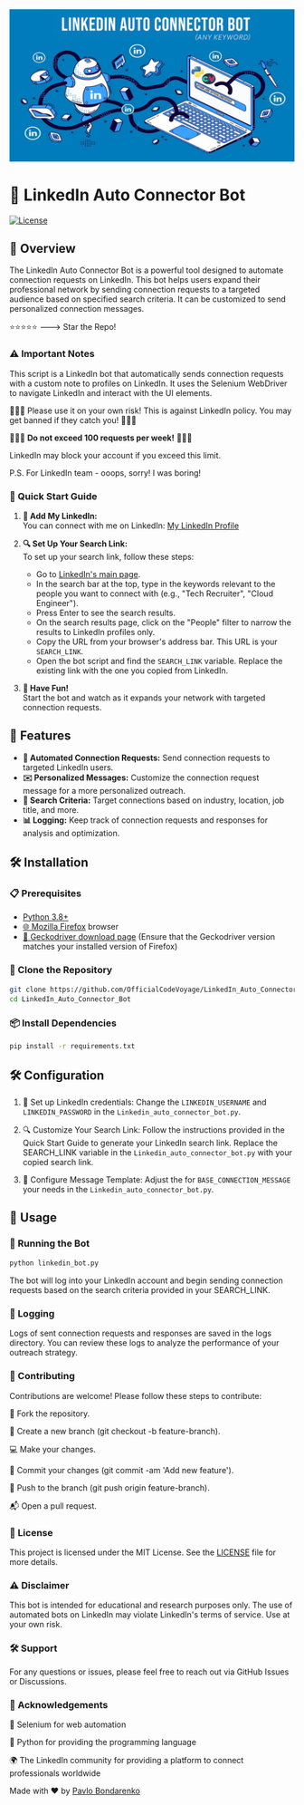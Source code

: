 <div style="text-align: center;">
    <a href="https://www.youtube.com/channel/UCk2O3jSU3_B2MMGr8wLcAdw" target="_blank" title="CodeVoyage YouTube Channel">
        <img src="banner.jpg" alt="Alt text">
    </a>
</div>

# 🤖 LinkedIn Auto Connector Bot

[![License](https://img.shields.io/badge/license-MIT-blue.svg)](LICENSE)

## 🌟 Overview

The LinkedIn Auto Connector Bot is a powerful tool designed to automate connection requests on LinkedIn. This bot helps users expand their professional network by sending connection requests to a targeted audience based on specified search criteria. It can be customized to send personalized connection messages.

:star::star::star::star::star: ---> Star the Repo!



### ⚠️ Important Notes

This script is a LinkedIn bot that automatically sends connection requests with a custom note to profiles on LinkedIn. It uses the Selenium WebDriver to navigate LinkedIn and interact with the UI elements.

🚨🚨🚨 Please use it on your own risk! This is against LinkedIn policy. You may get banned if they catch you! 🚨🚨🚨

🚨🚨🚨 **Do not exceed 100 requests per week!**  🚨🚨🚨

LinkedIn may block your account if you exceed this limit.

P.S. For LinkedIn team - ooops, sorry! I was boring! 

### 🚀 Quick Start Guide

1. **💼 Add My LinkedIn:**  
   You can connect with me on LinkedIn: [My LinkedIn Profile](https://www.linkedin.com/in/mrbondarenko/)

2. **🔍 Set Up Your Search Link:**  
   To set up your search link, follow these steps:
   - Go to [LinkedIn's main page](https://www.linkedin.com/).
   - In the search bar at the top, type in the keywords relevant to the people you want to connect with (e.g., "Tech Recruiter", "Cloud Engineer").
   - Press Enter to see the search results.
   - On the search results page, click on the "People" filter to narrow the results to LinkedIn profiles only.
   - Copy the URL from your browser's address bar. This URL is your `SEARCH_LINK`.
   - Open the bot script and find the `SEARCH_LINK` variable. Replace the existing link with the one you copied from LinkedIn.

3. **🎉 Have Fun!**  
   Start the bot and watch as it expands your network with targeted connection requests.

## 🔧 Features

- **🤖 Automated Connection Requests:** Send connection requests to targeted LinkedIn users.
- **✉️ Personalized Messages:** Customize the connection request message for a more personalized outreach.
- **🔎 Search Criteria:** Target connections based on industry, location, job title, and more.
- **📊 Logging:** Keep track of connection requests and responses for analysis and optimization.

## 🛠 Installation

### 📋 Prerequisites

- [Python 3.8+](https://www.python.org/downloads/)
- [🌐 Mozilla Firefox](https://www.mozilla.org/en-US/firefox/new/) browser
- [🦊 Geckodriver download page](https://github.com/mozilla/geckodriver/releases) (Ensure that the Geckodriver version matches your installed version of Firefox)

### 📂 Clone the Repository

```bash
git clone https://github.com/OfficialCodeVoyage/LinkedIn_Auto_Connector_Bot.git
cd LinkedIn_Auto_Connector_Bot
```

### 📦 Install Dependencies
```bash
pip install -r requirements.txt
```

## 🛠️ Configuration

1. 🔐 Set up LinkedIn credentials:
   Change the ```LINKEDIN_USERNAME``` and ```LINKEDIN_PASSWORD``` in the ```Linkedin_auto_connector_bot.py```.

2. 🔍 Customize Your Search Link:
   Follow the instructions provided in the Quick Start Guide to generate your LinkedIn search link. Replace the SEARCH_LINK variable in the 
   ```Linkedin_auto_connector_bot.py``` with your copied search link.

3. 📝 Configure Message Template:
   Adjust the for ```BASE_CONNECTION_MESSAGE ``` your needs in the ```Linkedin_auto_connector_bot.py```.

   
## 🚀 Usage
### 🏃 Running the Bot

```bash
python linkedin_bot.py
```
The bot will log into your LinkedIn account and begin sending connection requests based on the search criteria provided in your SEARCH_LINK.

### 📜 Logging
Logs of sent connection requests and responses are saved in the logs directory. You can review these logs to analyze the performance of your outreach strategy.

### 🤝 Contributing

Contributions are welcome! Please follow these steps to contribute:

🍴 Fork the repository.

🌿 Create a new branch (git checkout -b feature-branch).

💻 Make your changes.

📝 Commit your changes (git commit -am 'Add new feature').

🚀 Push to the branch (git push origin feature-branch).

📬 Open a pull request.


### 📄 License
This project is licensed under the MIT License. See the [LICENSE](LICENSE) file for more details.

### ⚠️ Disclaimer
This bot is intended for educational and research purposes only. The use of automated bots on LinkedIn may violate LinkedIn's terms of service. Use at your own risk.

### 🛠️ Support
For any questions or issues, please feel free to reach out via GitHub Issues or Discussions.

### 🙌 Acknowledgements
🤖 Selenium for web automation

🐍 Python for providing the programming language

🌍 The LinkedIn community for providing a platform to connect professionals worldwide


Made with ❤️ by [Pavlo Bondarenko](https://www.linkedin.com/in/mrbondarenko/)
